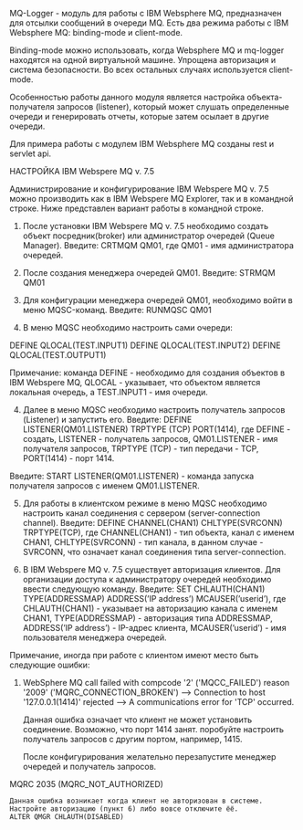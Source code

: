 MQ-Logger - модуль для работы с IBM Websphere MQ, предназначен для отсылки сообщений в очереди MQ.
Есть два режима работы с IBM Websphere MQ: binding-mode и client-mode.

Binding-mode можно использовать, когда Websphere MQ и mq-logger находятся на одной виртуальной машине. Упрощена авторизация и система безопасности.
Во всех остальных случаях используется client-mode.

Особенностью работы данного модуля является настройка объекта-получателя запросов (listener), который может слушать определенные очереди и генерировать отчеты,
которые затем осылает в другие очереди.

Для примера работы с модулем IBM Websphere MQ созданы rest и servlet api.


НАСТРОЙКА IBM Webspere MQ v. 7.5 

Администрирование и конфигурирование IBM Webspere MQ v. 7.5 можно производить как в IBM Webspere MQ Explorer, так и в командной строке. 
Ниже представлен вариант работы в командной строке.

1. После установки IBM Webspere MQ v. 7.5 необходимо создать объект посредник(broker) или администратор очередей (Queue Manager).
Введите: CRTMQM QM01, где QM01 - имя администратора очередей.

2. После создания менеджера очередей QM01.
Введите: STRMQM QM01

3. Для конфигурации менеджера очередей QM01, необходимо войти в меню MQSC-команд.
Введите: RUNMQSC QM01

4. В меню MQSC необходимо настроить сами очереди:

DEFINE QLOCAL(TEST.INPUT1)
DEFINE QLOCAL(TEST.INPUT2)
DEFINE QLOCAL(TEST.OUTPUT1)
 
Примечание: команда DEFINE - необходимо для создания объектов в IBM Webspere MQ, QLOCAL - указывает, что объектом является локальная очередь, а TEST.INPUT1 - имя очереди.

4. Далее в меню MQSC необходимо настроить получатель запросов (Listener) и запустить его.
Введите: DEFINE LISTENER(QM01.LISTENER) TRPTYPE (TCP) PORT(1414), где DEFINE - создать, LISTENER - получатель запросов, QM01.LISTENER - имя получателя запросов, TRPTYPE (TCP) - тип передачи - TCP, PORT(1414) - порт 1414.

Введите: START LISTENER(QM01.LISTENER) - команда запуска получателя запросов с именем QM01.LISTENER.

5. Для работы в клиентском режиме в меню MQSC необходимо настроить канал соединения с сервером (server-connection channel).
Введите: DEFINE CHANNEL(CHAN1) CHLTYPE(SVRCONN) TRPTYPE(TCP), где CHANNEL(CHAN1) - тип объекта, канал с именем CHAN1, CHLTYPE(SVRCONN) - тип канала, в данном случае - SVRCONN, что означает канал соединения типа server-connection.

6. В IBM Webspere MQ v. 7.5 существует авторизация клиентов. Для организации доступа к администратору очередей необходимо ввести следующую команду.
Введите: SET CHLAUTH(CHAN1) TYPE(ADDRESSMAP) ADDRESS(’IP address’) MCAUSER(’userid’), где CHLAUTH(CHAN1) - указывает на авторизацию канала с именем CHAN1, TYPE(ADDRESSMAP) - авторизация типа ADDRESSMAP, ADDRESS(’IP address’) - IP-адрес клиента, MCAUSER(’userid’) - имя пользователя менеджера очередей.

Примечание, иногда при работе с клиентом имеют место быть следующие ошибки: 
1) WebSphere MQ call failed with compcode '2' ('MQCC_FAILED') reason '2009' ('MQRC_CONNECTION_BROKEN') 
--> Connection to host '127.0.0.1(1414)' rejected 
-->  A communications error for 'TCP' occurred.

    Данная ошибка означает что клиент не может установить соединение. Возможно, что порт 1414 занят. поробуйте настроить получатель запросов с другим портом, например, 1415.

    После конфигурирования желательно перезапустите менеджер очередей и получатель запросов. 

MQRC 2035 (MQRC_NOT_AUTHORIZED)

    Данная ошибка возникает когда клиент не авторизован в системе. Настройте авторизацию (пункт 6) либо вовсе отключите ёё.
    ALTER QMGR CHLAUTH(DISABLED)